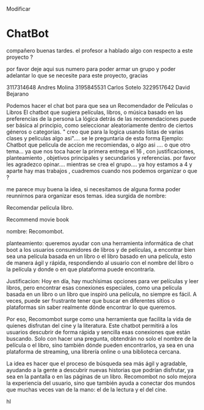 Modificar
# ChatBot
compañero buenas tardes. 
el profesor a hablado algo con respecto a este proyecto ?

por favor deje aqui sus numero para poder armar un grupo y poder adelantar lo que se necesite para este proyecto, gracias 

3117314648 Andres Molina
3195845531 Carlos Sotelo 
3229517642 David Bejarano



Podemos hacer el chat bot para que sea un Recomendador de Películas o Libros
El chatbot que sugiera películas, libros, o música basado en las preferencias de la persona
La lógica detrás de las recomendaciones puede ser básica al principio, como seleccionar aleatoriamente dentro de ciertos géneros o categorías.
" creo que para la logica usando listas de varias clases y peliculas algo asi"....
se le preguntaria de esta forma 
Ejemplo: Chatbot que pelicula de accion me recomiendas, o algo asi .... 
o que otro tema... ya que nos toca hacer la primera entrega el 16 , con justificaciones, planteamiento , objetivos principales y secundarios  y referencias.
por favor les agradezco opinar.... mientras se crea el grupo.... ya hoy estamos a 4 y aparte hay mas trabajos , cuadremos cuando nos podemos organizar o que ?


me parece muy buena la idea, si necesitamos de alguna forma poder reunnirnos para organizar esos temas.
idea surgida de nombre: 

Recomendar película libro. 

Recommend movie book 

nombre: Recomombot. 

planteamiento: queremos ayudar con una herramienta informática de chat boot a los usuarios consumidores de libros y de películas, a encontrar bien sea una película basada en un libro o el libro basado en una película, esto de manera ágil y rápida, respondiendo al usuario con el nombre del libro o la película y donde o en que plataforma puede encontrarla. 


Justificacion:
Hoy en día, hay muchísimas opciones para ver películas y leer libros, pero encontrar esas conexiones especiales, como una película basada en un libro o un libro que inspiró una película, no siempre es fácil. A veces, puede ser frustrante tener que buscar en diferentes sitios o plataformas sin saber realmente dónde encontrar lo que queremos.

Por eso, Recomombot surge como una herramienta que facilita la vida de quienes disfrutan del cine y la literatura. Este chatbot permitirá a los usuarios descubrir de forma rápida y sencilla esas conexiones que están buscando. Solo con hacer una pregunta, obtendrán no solo el nombre de la película o el libro, sino también dónde pueden encontrarlos, ya sea en una plataforma de streaming, una librería online o una biblioteca cercana.

La idea es hacer que el proceso de búsqueda sea más ágil y agradable, ayudando a la gente a descubrir nuevas historias que podrían disfrutar, ya sea en la pantalla o en las páginas de un libro. Recomombot no solo mejora la experiencia del usuario, sino que también ayuda a conectar dos mundos que muchas veces van de la mano: el de la lectura y el del cine.

hl

